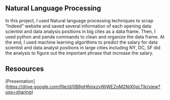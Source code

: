 ## Natural Language Processing

In this project, I used Natural language processing techniques to scrap “Indeed” website and saved several information of each opening data scientist and data analysis positions in big cites as a data frame. Then, I used python and panda  commands to clean and organize the data frame. At the end, I used machine learning algorithms to predict the salary for data scientist and data analyst positions in large cities including NY, DC, SF did the analysis to figure out the important phrase that increase the salary.

## Resoources
[Presentation] (https://drive.google.com/file/d/0B8gH6njxzvWjWEZoM2NjX0pLTlk/view?usp=sharing)
